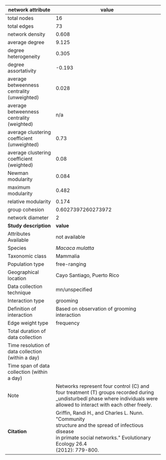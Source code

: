 network attribute|value
---|---
total nodes|16
total edges|73
network density|0.608
average degree|9.125
degree heterogeneity|0.305
degree assortativity|-0.193
average betweenness centrality (unweighted)|0.028
average betweenness centrality (weighted)|n/a
average clustering coefficient (unweighted)|0.73
average clustering coefficient (weighted)|0.08
Newman modularity|0.084
maximum modularity|0.482
relative modularity|0.174
group cohesion|0.6027397260273972
network diameter|2
**Study description**|**value**
Attributes Available|not available
Species|*Macaca mulatta*
Taxonomic class|Mammalia
Population type|free-ranging
Geographical location|Cayo Santiago, Puerto Rico
Data collection technique|mn/unspecified
Interaction type|grooming
Definition of interaction|Based on observation of grooming interaction
Edge weight type|frequency
Total duration of data collection|
Time resolution of data collection (within a day)|
Time span of data collection (within a day)|
Note|Networks represent four control (C)  and four treatment (T) groups recorded during _undisturbedî phase where individuals were allowed to interact with each other freely.
**Citation** | Griffin, Randi H., and Charles L. Nunn. "Community <br> structure and the spread of infectious disease <br> in primate social networks." Evolutionary Ecology 26.4 <br> (2012): 779-800.